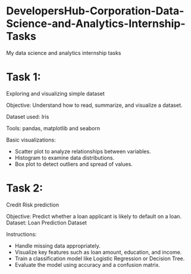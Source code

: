 # DevelopersHub-Corporation-Data-Science-and-Analytics-Internship-Tasks
My data science and analytics internship tasks
# Task 1:
Exploring and visualizing simple dataset

Objective:
Understand how to read, summarize, and visualize a dataset.

Dataset used: Iris

Tools: pandas, matplotlib and seaborn

Basic visualizations:
* Scatter plot to analyze relationships between variables.
* Histogram to examine data distributions.
* Box plot to detect outliers and spread of values.

# Task 2:
Credit Risk prediction

Objective: 
Predict whether a loan applicant is likely to default on a loan. 
Dataset: 
Loan Prediction Dataset

Instructions: 
*	Handle missing data appropriately. 
*	Visualize key features such as loan amount, education, and income. 
*	Train a classification model like Logistic Regression or Decision Tree. 
*	Evaluate the model using accuracy and a confusion matrix. 

